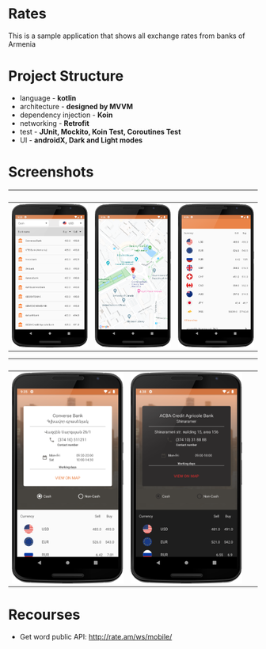 # Rates

This is a sample application that shows all exchange rates from banks of Armenia 


# Project Structure
- language - **kotlin**
- architecture - **designed by MVVM**
- dependency injection - **Koin**
- networking - **Retrofit**
- test - **JUnit, Mockito, Koin Test, Coroutines Test**
- UI - **androidX, Dark and Light modes**
# Screenshots
 
 ⠀             |  ⠀       | ⠀
:-------------------------:|:-------------------------:|:-------------------------:
![](https://github.com/robgasparyan/Rates/blob/master/screenshots/screenshot1.png?raw=true)  |  ![](https://github.com/robgasparyan/Rates/blob/master/screenshots/screenshot2.png?raw=true)  |  ![](https://github.com/robgasparyan/Rates/blob/master/screenshots/screenshot3.png?raw=true)

 ⠀             |  ⠀       | ⠀
:-------------------------:|:-------------------------:|:-------------------------:
![](https://github.com/robgasparyan/Rates/blob/master/screenshots/screenshot4.png?raw=true)  |  ![](https://github.com/robgasparyan/Rates/blob/master/screenshots/screenshot6.png?raw=true) 

# Recourses

- Get word public API:            http://rate.am/ws/mobile/
